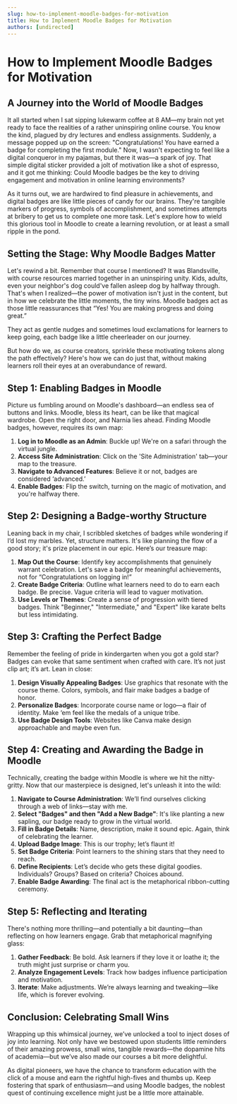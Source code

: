 ```yaml
---
slug: how-to-implement-moodle-badges-for-motivation
title: How to Implement Moodle Badges for Motivation
authors: [undirected]
---
```



# How to Implement Moodle Badges for Motivation

## A Journey into the World of Moodle Badges

It all started when I sat sipping lukewarm coffee at 8 AM—my brain not yet ready to face the realities of a rather uninspiring online course. You know the kind, plagued by dry lectures and endless assignments. Suddenly, a message popped up on the screen: "Congratulations! You have earned a badge for completing the first module." Now, I wasn't expecting to feel like a digital conqueror in my pajamas, but there it was—a spark of joy. That simple digital sticker provided a jolt of motivation like a shot of espresso, and it got me thinking: Could Moodle badges be the key to driving engagement and motivation in online learning environments?

As it turns out, we are hardwired to find pleasure in achievements, and digital badges are like little pieces of candy for our brains. They're tangible markers of progress, symbols of accomplishment, and sometimes attempts at bribery to get us to complete one more task. Let's explore how to wield this glorious tool in Moodle to create a learning revolution, or at least a small ripple in the pond.

## Setting the Stage: Why Moodle Badges Matter

Let's rewind a bit. Remember that course I mentioned? It was Blandsville, with course resources married together in an uninspiring unity. Kids, adults, even your neighbor's dog could've fallen asleep dog by halfway through. That's when I realized—the power of motivation isn't just in the content, but in how we celebrate the little moments, the tiny wins. Moodle badges act as those little reassurances that “Yes! You are making progress and doing great.” 

They act as gentle nudges and sometimes loud exclamations for learners to keep going, each badge like a little cheerleader on our journey. 

But how do we, as course creators, sprinkle these motivating tokens along the path effectively? Here's how we can do just that, without making learners roll their eyes at an overabundance of reward.

## Step 1: Enabling Badges in Moodle

Picture us fumbling around on Moodle's dashboard—an endless sea of buttons and links. Moodle, bless its heart, can be like that magical wardrobe. Open the right door, and Narnia lies ahead. Finding Moodle badges, however, requires its own map:

1. **Log in to Moodle as an Admin**: Buckle up! We're on a safari through the virtual jungle.
2. **Access Site Administration**: Click on the 'Site Administration' tab—your map to the treasure.
3. **Navigate to Advanced Features**: Believe it or not, badges are considered ‘advanced.’
4. **Enable Badges**: Flip the switch, turning on the magic of motivation, and you're halfway there.

## Step 2: Designing a Badge-worthy Structure

Leaning back in my chair, I scribbled sketches of badges while wondering if I’d lost my marbles. Yet, structure matters. It's like planning the flow of a good story; it's prize placement in our epic. Here’s our treasure map:

1. **Map Out the Course**: Identify key accomplishments that genuinely warrant celebration. Let's save a badge for meaningful achievements, not for “Congratulations on logging in!”
2. **Create Badge Criteria**: Outline what learners need to do to earn each badge. Be precise. Vague criteria will lead to vaguer motivation.
3. **Use Levels or Themes**: Create a sense of progression with tiered badges. Think "Beginner," "Intermediate," and "Expert" like karate belts but less intimidating.

## Step 3: Crafting the Perfect Badge

Remember the feeling of pride in kindergarten when you got a gold star? Badges can evoke that same sentiment when crafted with care. It’s not just clip art; it’s art. Lean in close:

1. **Design Visually Appealing Badges**: Use graphics that resonate with the course theme. Colors, symbols, and flair make badges a badge of honor.
2. **Personalize Badges**: Incorporate course name or logo—a flair of identity. Make ‘em feel like the medals of a unique tribe.
3. **Use Badge Design Tools**: Websites like Canva make design approachable and maybe even fun.

## Step 4: Creating and Awarding the Badge in Moodle

Technically, creating the badge within Moodle is where we hit the nitty-gritty. Now that our masterpiece is designed, let's unleash it into the wild:

1. **Navigate to Course Administration**: We’ll find ourselves clicking through a web of links—stay with me.
2. **Select "Badges" and then "Add a New Badge"**: It's like planting a new sapling, our badge ready to grow in the virtual world.
3. **Fill in Badge Details**: Name, description, make it sound epic. Again, think of celebrating the learner.
4. **Upload Badge Image**: This is our trophy; let’s flaunt it!
5. **Set Badge Criteria**: Point learners to the shining stars that they need to reach.
6. **Define Recipients**: Let’s decide who gets these digital goodies. Individuals? Groups? Based on criteria? Choices abound.
7. **Enable Badge Awarding**: The final act is the metaphorical ribbon-cutting ceremony.

## Step 5: Reflecting and Iterating

There's nothing more thrilling—and potentially a bit daunting—than reflecting on how learners engage. Grab that metaphorical magnifying glass:

1. **Gather Feedback**: Be bold. Ask learners if they love it or loathe it; the truth might just surprise or charm you.
2. **Analyze Engagement Levels**: Track how badges influence participation and motivation.
3. **Iterate**: Make adjustments. We’re always learning and tweaking—like life, which is forever evolving.

## Conclusion: Celebrating Small Wins

Wrapping up this whimsical journey, we’ve unlocked a tool to inject doses of joy into learning. Not only have we bestowed upon students little reminders of their amazing prowess, small wins, tangible rewards—the dopamine hits of academia—but we’ve also made our courses a bit more delightful. 

As digital pioneers, we have the chance to transform education with the click of a mouse and earn the rightful high-fives and thumbs up. Keep fostering that spark of enthusiasm—and using Moodle badges, the noblest quest of continuing excellence might just be a little more attainable.
